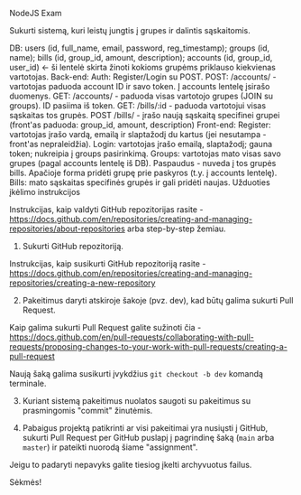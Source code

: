 NodeJS Exam

Sukurti sistemą, kuri leistų jungtis į grupes ir dalintis sąskaitomis.

DB:
users (id, full_name, email, password, reg_timestamp);
groups (id, name);
bills (id, group_id, amount, description);
accounts (id, group_id, user_id) <- ši lentelė skirta žinoti kokioms grupėms priklauso kiekvienas vartotojas.
Back-end:
Auth: Register/Login su POST.
POST: /accounts/ - vartotojas paduoda account ID ir savo token. Į accounts lentelę įsirašo duomenys.
GET: /accounts/ - paduoda visas vartotojo grupes (JOIN su groups). ID pasiima iš token.
GET: /bills/:id - paduoda vartotojui visas sąskaitas tos grupės.
POST /bills/ - įrašo naują sąskaitą specifinei grupei (front'as paduoda: group_id, amount, description)
Front-end:
Register: vartotojas įrašo vardą, emailą ir slaptažodį du kartus (jei nesutampa - front'as nepraleidžia).
Login: vartotojas įrašo emailą, slaptažodį; gauna token; nukreipia į groups pasirinkimą.
Groups: vartotojas mato visas savo grupes (pagal accounts lentelę iš DB). Paspaudus - nuveda į tos grupės bills. Apačioje forma pridėti grupę prie paskyros (t.y. į accounts lentelę).
Bills: mato sąskaitas specifinės grupės ir gali pridėti naujas.
Užduoties įkėlimo instrukcijos

Instrukcijas, kaip valdyti GitHub repozitorijas rasite - https://docs.github.com/en/repositories/creating-and-managing-repositories/about-repositories arba step-by-step žemiau.

1. Sukurti GitHub repozitoriją.

Instrukcijas, kaip susikurti GitHub repozitoriją rasite - https://docs.github.com/en/repositories/creating-and-managing-repositories/creating-a-new-repository

2. Pakeitimus daryti atskiroje šakoje (pvz. dev), kad būtų galima sukurti Pull Request.

Kaip galima sukurti Pull Request galite sužinoti čia - https://docs.github.com/en/pull-requests/collaborating-with-pull-requests/proposing-changes-to-your-work-with-pull-requests/creating-a-pull-request

Naują šaką galima susikurti įvykdžius `git checkout -b dev` komandą terminale.

3. Kuriant sistemą pakeitimus nuolatos saugoti su pakeitimus su prasmingomis "commit" žinutėmis.

4. Pabaigus projektą patikrinti ar visi pakeitimai yra nusiųsti į GitHub, sukurti Pull Request per GitHub puslapį į pagrindinę šaką (`main` arba `master`) ir pateikti nuorodą šiame "assignment".

Jeigu to padaryti nepavyks galite tiesiog įkelti archyvuotus failus.

Sėkmės!
